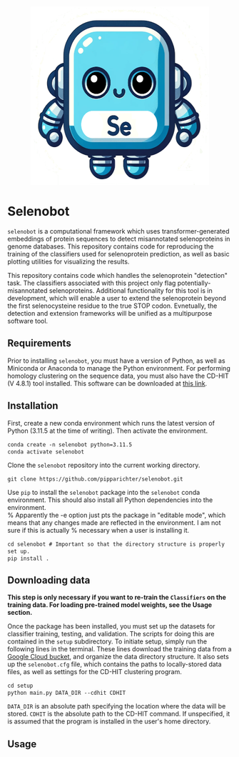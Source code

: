 <p align="center">
<img src="./mascot.png" width="400" height="400">
</p>

# Selenobot

`selenobot` is a computational framework which uses transformer-generated embeddings of protein sequences to detect misannotated selenoproteins in genome databases. This repository contains code for reproducing the training of the classifiers used for selenoprotein prediction, as well as basic plotting utilities for visualizing the results.

This repository contains code which handles the selenoprotein "detection" task. The classifiers associated with this project only flag potentially-misannotated selenoproteins. Additional functionality for this tool is in development, which will enable a user to extend the selenoprotein beyond the first selenocysteine residue to the true STOP codon. Evnetually, the detection and extension frameworks will be unified as a multipurpose software tool. 


## Requirements

Prior to installing `selenobot`, you must have a version of Python, as well as Miniconda or Anaconda to manage the Python environment. For performing homology clustering on the sequence data, you must also have the CD-HIT (V 4.8.1) tool installed. This software can be downloaded at [this link](https://sites.google.com/view/cd-hit). 

## Installation

First, create a new conda environment which runs the latest version of Python (3.11.5 at the time of writing). Then activate the environment. 
```
conda create -n selenobot python=3.11.5
conda activate selenobot
```
Clone the `selenobot` repository into the current working directory. 
```
git clone https://github.com/pipparichter/selenobot.git
```
Use `pip` to install the `selenobot` package into the `selenobot` conda environment. This should also install all Python dependencies into the environment.  
% Apparently the -e option just pts the package in "editable mode", which means that any changes made are reflected in the environment. I am not sure if this is actually 
% necessary when a user is installing it. 
```
cd selenobot # Important so that the directory structure is properly set up. 
pip install . 
```

## Downloading data
**This step is only necessary if you want to re-train the `Classifiers` on the training data. For loading pre-trained model weights, see the Usage section.**

Once the package has been installed, you must set up the datasets for classifier training, testing, and validation. The scripts for doing this are contained in the `setup` subdirectory. To initiate setup, simply run the following lines in the terminal. These lines download the training data from a [Google Cloud bucket](https://storage.googleapis.com/selenobot-data/), and organize the data directory structure. It also sets up the `selenobot.cfg` file, which contains the paths to locally-stored data files, as well as settings for the CD-HIT clustering program. 

```
cd setup
python main.py DATA_DIR --cdhit CDHIT
```

`DATA_DIR` is an absolute path specifying the location where the data will be stored. `CDHIT` is the absolute path to the CD-HIT command. If unspecified, it is assumed that the program is installed in the user's home directory.

## Usage




